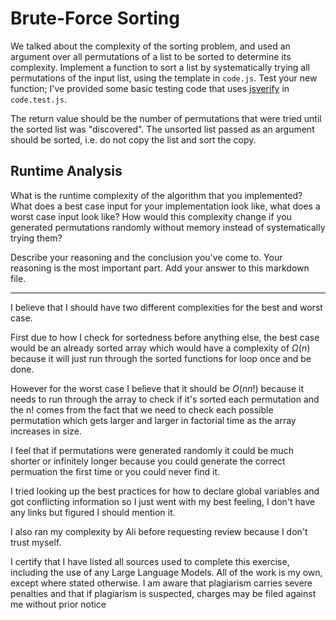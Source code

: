 # Brute-Force Sorting

We talked about the complexity of the sorting problem, and used an argument over
all permutations of a list to be sorted to determine its complexity. Implement
a function to sort a list by systematically trying all permutations of the input
list, using the template in `code.js`. Test your new function; I've provided
some basic testing code that uses [jsverify](https://jsverify.github.io/) in
`code.test.js`.

The return value should be the number of permutations that were tried until the
sorted list was "discovered". The unsorted list passed as an argument should be
sorted, i.e. do not copy the list and sort the copy.

## Runtime Analysis

What is the runtime complexity of the algorithm that you implemented? What does
a best case input for your implementation look like, what does a worst case
input look like? How would this complexity change if you generated permutations
randomly without memory instead of systematically trying them?

Describe your reasoning and the conclusion you've come to. Your reasoning is the
most important part. Add your answer to this markdown file.

----------------------------------------------------------------------

I believe that I should have two different complexities for the best and worst case.

First due to how I check for sortedness before anything else, the best case would be an already sorted array which would have a complexity of $\Omega(n)$ because it will just run through the sorted functions for loop once and be done.

However for the worst case I believe that it should be $O(nn!)$ because it needs to run through the array to check if it's sorted each permutation and the n! comes from the fact that we need to check each possible permutation which gets larger and larger in factorial time as the array increases in size.

I feel that if permutations were generated randomly it could be much shorter or infinitely longer because you could generate the correct permuation the first time or you could never find it.



I tried looking up the best practices for how to declare global variables and got conflicting information so I just went with my best feeling, I don't have any links but figured I should mention it.

I also ran my complexity by Ali before requesting review because I don't trust myself.

I certify that I have listed all sources used to complete this exercise, including the use of any Large Language Models. All of the work is my own, except where stated otherwise. I am aware that plagiarism carries severe penalties and that if plagiarism is suspected, charges may be filed against me without prior notice
